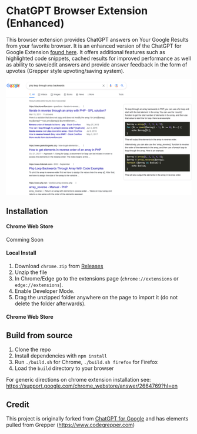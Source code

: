 # ChatGPT Browser Extension (Enhanced)

This browser extension provides ChatGPT answers on Your Google Results from your favorite browser. It is an enhanced version of the ChatGPT for Google Extension [found here](https://github.com/wong2/chat-gpt-google-extension). It offers additional features such as highlighted code snippets, cached results for improved performance as well as ability to save/edit answers and provide answer feedback in the form of upvotes (Grepper style upvoting/saving system).

![Screenshot](screenshot.png?raw=true)

## Installation

#### Chrome Web Store 
Comming Soon

#### Local Install

1. Download `chrome.zip` from [Releases](https://github.com/TaylorHawkes/ChatGPTBrowserExtension/releases)
2. Unzip the file
3. In Chrome/Edge go to the extensions page (`chrome://extensions` or `edge://extensions`).
4. Enable Developer Mode.
5. Drag the unzipped folder anywhere on the page to import it (do not delete the folder afterwards).

#### Chrome Web Store 

## Build from source

1. Clone the repo
2. Install dependencies with `npm install`
3. Run `./build.sh` for Chrome, `./build.sh firefox` for Firefox
4. Load the `build` directory to your browser

For generic directions on chrome extension installation see: https://support.google.com/chrome_webstore/answer/2664769?hl=en 

## Credit

This project is originally forked from [ChatGPT for Google](https://github.com/wong2/chat-gpt-google-extension) and has elements pulled from Grepper (https://www.codegrepper.com)

